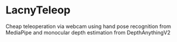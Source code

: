 # LacnyTeleop
Cheap teleoperation via webcam using hand pose recognition from MediaPipe and monocular depth estimation from DepthAnythingV2
